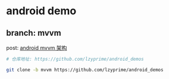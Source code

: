 # android demo

## branch: mvvm

post: [android mvvm 架构](https://lzyprime.github.io/kotlin_android/android_mvvm)

```bash
# 仓库地址: https://github.com/lzyprime/android_demos

git clone -b mvvm https://github.com/lzyprime/android_demos
```
